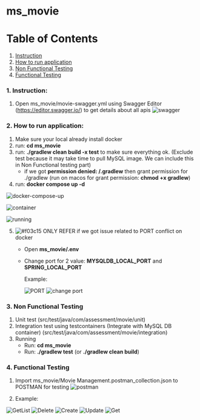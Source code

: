 # ms_movie

# Table of Contents
1. [Instruction](#instruction)
2. [How to run application](#how-to-run-application)
3. [Non Functional Testing](#non-functional-testing)
4. [Functional Testing](#functional-testing)


### 1. Instruction:
1. Open ms_movie/movie-swagger.yml using Swagger Editor (https://editor.swagger.io/) to get details about all apis
   ![swagger](https://github.com/voduythao56/ms_movie/assets/90848380/f41ffb94-f98f-441e-8296-bb914ebb7706)

### 2. How to run application:
1. Make sure your local already install docker
2. run: **cd ms_movie**
3. run: **./gradlew clean build -x test** to make sure everything ok. (Exclude test because it may take time to pull MySQL image. We can include this in Non Functional testing part)
   - if we got **permission denied: /.gradlew** then grant permission for ./gradlew (run on macos for grant permission: **chmod +x gradlew**)
4. run: **docker compose up -d**
   
![docker-compose-up](https://github.com/voduythao56/ms_movie/assets/90848380/6a674bb6-c344-47b5-b084-c4dbfd0360e5)

![container](https://github.com/voduythao56/ms_movie/assets/90848380/87a7fe76-07db-42e8-86bc-b263ec2c5392)

![running](https://github.com/voduythao56/ms_movie/assets/90848380/8ec7429a-49e1-42c9-86e6-d6810c7f86c2)

5. ![#f03c15](https://placehold.co/15x15/f03c15/f03c15.png) ONLY REFER if we got issue related to PORT conflict on docker
      + Open **ms_movie/.env**
      + Change port for 2 value: **MYSQLDB_LOCAL_PORT** and **SPRING_LOCAL_PORT**
        
         Example:
      
         ![PORT](https://github.com/voduythao56/ms_movie/assets/90848380/e5ecdb98-0fe2-4193-b4b5-9b125c222507)
         ![change port](https://github.com/voduythao56/ms_movie/assets/90848380/f0dbe9b6-46b4-4ca0-91fb-b335aaa36743)

### 3. Non Functional Testing
1. Unit test (src/test/java/com/assessment/movie/unit)
2. Integration test using testcontainers (Integrate with MySQL DB container) (src/test/java/com/assessment/movie/integration)
3. Running
   - Run: **cd ms_movie**
   - Run: **./gradlew test** (or **./gradlew clean build**)

### 4. Functional Testing
1. Import ms_movie/Movie Management.postman_collection.json to POSTMAN for testing
![postman](https://github.com/voduythao56/ms_movie/assets/90848380/5b944e4f-624a-4110-b327-f639f1b9592d)

2. Example:

![GetList](https://github.com/voduythao56/ms_movie/assets/90848380/6aaee99f-d4f6-4b10-a6d0-bbac45d9ecc2)
![Delete](https://github.com/voduythao56/ms_movie/assets/90848380/fdcdc6cc-94b2-4893-8a9e-5b45e695471d)
![Create](https://github.com/voduythao56/ms_movie/assets/90848380/991d449b-093e-4eeb-80d6-f3db7c7d79e8)
![Update](https://github.com/voduythao56/ms_movie/assets/90848380/e7848609-13cc-4719-93e3-6aa506fad65f)
![Get](https://github.com/voduythao56/ms_movie/assets/90848380/2f5d69f6-611a-41eb-91fe-d62d18e66635)
